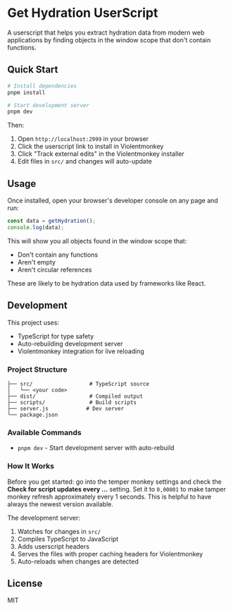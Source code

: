 # Get Hydration UserScript

A userscript that helps you extract hydration data from modern web applications by finding objects in the window scope that don't contain functions.

## Quick Start

```bash
# Install dependencies
pnpm install

# Start development server
pnpm dev
```

Then:

1. Open `http://localhost:2999` in your browser
2. Click the userscript link to install in Violentmonkey
3. Click "Track external edits" in the Violentmonkey installer
4. Edit files in `src/` and changes will auto-update

## Usage

Once installed, open your browser's developer console on any page and run:

```javascript
const data = getHydration();
console.log(data);
```

This will show you all objects found in the window scope that:

- Don't contain any functions
- Aren't empty
- Aren't circular references

These are likely to be hydration data used by frameworks like React.

## Development

This project uses:

- TypeScript for type safety
- Auto-rebuilding development server
- Violentmonkey integration for live reloading

### Project Structure

```plain
├── src/                  # TypeScript source
│   └── <your code>
├── dist/                 # Compiled output
├── scripts/              # Build scripts
├── server.js            # Dev server
└── package.json
```

### Available Commands

- `pnpm dev` - Start development server with auto-rebuild

### How It Works

Before you get started: go into the temper monkey settings and check the **Check for script updates every ...** setting.
Set it to `0,00001` to make tamper monkey refresh approximately every 1 seconds. This is helpful to have always
the newest version available.

The development server:

1. Watches for changes in `src/`
2. Compiles TypeScript to JavaScript
3. Adds userscript headers
4. Serves the files with proper caching headers for Violentmonkey
5. Auto-reloads when changes are detected

## License

MIT

